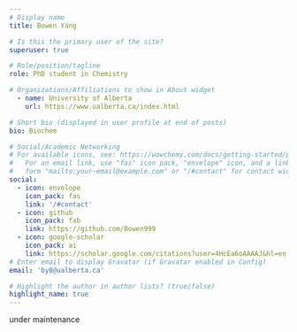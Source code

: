 ```yaml
---
# Display name
title: Bowen Yang

# Is this the primary user of the site?
superuser: true

# Role/position/tagline
role: PhD student in Chemistry

# Organizations/Affiliations to show in About widget
  - name: University of Alberta 
    url: https://www.ualberta.ca/index.html

# Short bio (displayed in user profile at end of posts)
bio: Biochem

# Social/Academic Networking
# For available icons, see: https://wowchemy.com/docs/getting-started/page-builder/#icons
#   For an email link, use "fas" icon pack, "envelope" icon, and a link in the
#   form "mailto:your-email@example.com" or "/#contact" for contact widget.
social:
  - icon: envelope
    icon_pack: fas
    link: '/#contact'
  - icon: github
    icon_pack: fab
    link: https://github.com/Bowen999
  - icon: google-scholar
    icon_pack: ai
    link: https://scholar.google.com/citations?user=4HcEa6oAAAAJ&hl=en
# Enter email to display Gravatar (if Gravatar enabled in Config)
email: 'by8@ualberta.ca'

# Highlight the author in author lists? (true/false)
highlight_name: true
---  
```

under maintenance



